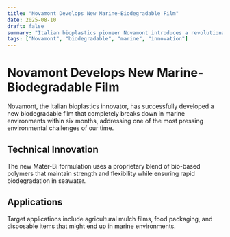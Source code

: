 ```yaml
---
title: "Novamont Develops New Marine-Biodegradable Film"
date: 2025-08-10
draft: false
summary: "Italian bioplastics pioneer Novamont introduces a revolutionary film that biodegrades in marine environments within 6 months."
tags: ["Novamont", "biodegradable", "marine", "innovation"]
---
```


# Novamont Develops New Marine-Biodegradable Film

Novamont, the Italian bioplastics innovator, has successfully developed a new biodegradable film that completely breaks down in marine environments within six months, addressing one of the most pressing environmental challenges of our time.

## Technical Innovation

The new Mater-Bi formulation uses a proprietary blend of bio-based polymers that maintain strength and flexibility while ensuring rapid biodegradation in seawater.

## Applications

Target applications include agricultural mulch films, food packaging, and disposable items that might end up in marine environments.
